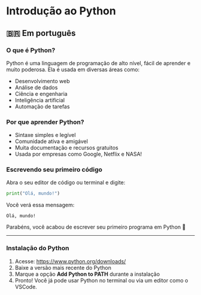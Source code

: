 # Introdução ao Python

## 🇧🇷 Em português

### O que é Python?

Python é uma linguagem de programação de alto nível, fácil de aprender e muito poderosa. Ela é usada em diversas áreas como:

- Desenvolvimento web  
- Análise de dados  
- Ciência e engenharia  
- Inteligência artificial  
- Automação de tarefas

### Por que aprender Python?

- Sintaxe simples e legível  
- Comunidade ativa e amigável  
- Muita documentação e recursos gratuitos  
- Usada por empresas como Google, Netflix e NASA!

### Escrevendo seu primeiro código

Abra o seu editor de código ou terminal e digite:

```python
print("Olá, mundo!")
```

Você verá essa mensagem:

```
Olá, mundo!
```

Parabéns, você acabou de escrever seu primeiro programa em Python 🎉

---

### Instalação do Python

1. Acesse: https://www.python.org/downloads/  
2. Baixe a versão mais recente do Python  
3. Marque a opção **Add Python to PATH** durante a instalação  
4. Pronto! Você já pode usar Python no terminal ou via um editor como o VSCode.